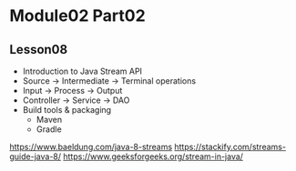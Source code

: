 # Module02 Part02

## Lesson08

- Introduction to Java Stream API
- Source -> Intermediate -> Terminal operations
- Input -> Process -> Output
- Controller -> Service -> DAO
- Build tools & packaging
    - Maven
    - Gradle

https://www.baeldung.com/java-8-streams
https://stackify.com/streams-guide-java-8/
https://www.geeksforgeeks.org/stream-in-java/